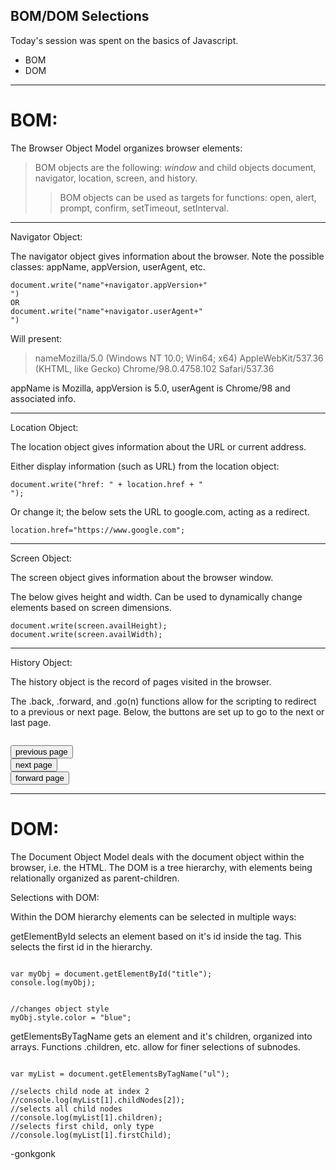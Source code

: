 ## BOM/DOM Selections

Today's session was spent on the basics of Javascript.

* BOM
* DOM

---

# BOM:

The Browser Object Model organizes browser elements:

> BOM objects are the following: *window* and child objects document, navigator, location, screen, and history.
>> BOM objects can be used as targets for functions: open, alert, prompt, confirm, setTimeout, setInterval.

---

Navigator Object:

The navigator object gives information about the browser. Note the possible classes: appName, appVersion, userAgent, etc.

<pre><code class="language-javascript">document.write("name"+navigator.appVersion+"<br>")
OR
document.write("name"+navigator.userAgent+"<br>")
</code></pre>

Will present:
>nameMozilla/5.0 (Windows NT 10.0; Win64; x64) AppleWebKit/537.36 (KHTML, like Gecko) Chrome/98.0.4758.102 Safari/537.36

appName is Mozilla, appVersion is 5.0, userAgent is Chrome/98 and associated info.

---

Location Object:

The location object gives information about the URL or current address.

Either display information (such as URL) from the location object:
<pre><code class="language-javascript">document.write("href: " + location.href + "<br>");
</code></pre>

Or change it; the below sets the URL to google.com, acting as a redirect.
<pre><code class="language-javascript">location.href="https://www.google.com";
</code></pre>

---

Screen Object:

The screen object gives information about the browser window.

The below gives height and width. Can be used to dynamically change elements based on screen dimensions.
<pre><code class="language-javascript">document.write(screen.availHeight);
document.write(screen.availWidth);
</code></pre>

---

History Object:

The history object is the record of pages visited in the browser.

The .back, .forward, and .go(n) functions allow for the scripting to redirect to a previous or next page. Below, the buttons are set up to go to the next or last page.
<pre><code class="language-xml">
<input type="button" value="previous page" onclick="history.back();" />
<input type="button" value="next page" onclick="history.go(1);" />
<input type="button" value="forward page" onclick="history.forward();" />
</code></pre>

---

# DOM:

The Document Object Model deals with the document object within the browser, i.e. the HTML. The DOM is a tree hierarchy, with elements being relationally organized as parent-children.

Selections with DOM:

Within the DOM hierarchy elements can be selected in multiple ways:

getElementById selects an element based on it's id inside the tag. This selects the first id in the hierarchy.
<pre><code class="language-javascript">
var myObj = document.getElementById("title");
console.log(myObj);


//changes object style
myObj.style.color = "blue";
</code></pre>

getElementsByTagName gets an element and it's children, organized into arrays. Functions .children, etc. allow for finer selections of subnodes.
<pre><code class="language-javascript">
var myList = document.getElementsByTagName("ul");

//selects child node at index 2
//console.log(myList[1].childNodes[2]);
//selects all child nodes
//console.log(myList[1].children);
//selects first child, only type
//console.log(myList[1].firstChild);
</code></pre>


-gonkgonk
